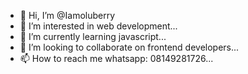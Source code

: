 - 👋 Hi, I’m @Iamoluberry
- 👀 I’m interested in web development...
- 🌱 I’m currently learning javascript...
- 💞️ I’m looking to collaborate on frontend developers...
- 📫 How to reach me whatsapp: 08149281726...

<!---
Iamoluberry/Iamoluberry is a ✨ special ✨ repository because its `README.md` (this file) appears on your GitHub profile.
You can click the Preview link to take a look at your changes.
--->
